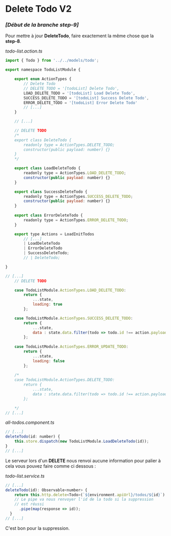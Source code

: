 # Delete Todo V2

### *[Début de la branche step-9]*

Pour mettre à jour **DeleteTodo**, faire exactement la même chose que la **step-8**.

*todo-list.action.ts*

```javascript
import { Todo } from '../../models/todo';

export namespace TodoListModule {

    export enum ActionTypes {
        // Delete Todo
        // DELETE_TODO = '[todoList] Delete Todo',
        LOAD_DELETE_TODO = '[todoList] Load Delete Todo',
        SUCCESS_DELETE_TODO = '[todoList] Success Delete Todo',
        ERROR_DELETE_TODO = '[todoList] Error Delete Todo'
        // [...]
    }

    // [...]

    // DELETE TODO
    /*
    export class DeleteTodo {
        readonly type = ActionTypes.DELETE_TODO;
        constructor(public payload: number) {}
    }
    */

    export class LoadDeleteTodo {
        readonly type = ActionTypes.LOAD_DELETE_TODO;
        constructor(public payload: number) {}
    }

    export class SuccessDeleteTodo {
        readonly type = ActionTypes.SUCCESS_DELETE_TODO;
        constructor(public payload: number) {}
    }
    
	export class ErrorDeleteTodo {
	    readonly type = ActionTypes.ERROR_DELETE_TODO;
	}

    export type Actions = LoadInitTodos
        // [...]
        | LoadDeleteTodo
        | ErrorDeleteTodo
        | SuccessDeleteTodo;
        // | DeleteTodo;

}

``` 
```javascript
// [...]
    // DELETE TODO

    case TodoListModule.ActionTypes.LOAD_DELETE_TODO:
        return {
            ...state,
            loading: true
        };

    case TodoListModule.ActionTypes.SUCCESS_DELETE_TODO:
        return {
            ...state,
            data : state.data.filter(todo => todo.id !== action.payload)
        };
        
    case TodoListModule.ActionTypes.ERROR_UPDATE_TODO:
        return {
            ...state,
            loading: false
        };
        
    /*
    case TodoListModule.ActionTypes.DELETE_TODO:
        return {
            ...state,
            data : state.data.filter(todo => todo.id !== action.payload)
        };

    */
// [...]
```
*all-todos.component.ts*
```javascript
// [...]
deleteTodo(id: number) {
	this.store.dispatch(new TodoListModule.LoadDeleteTodo(id));
}
// [...]

```
Le serveur lors d'un **DELETE** nous renvoi aucune information pour palier à cela vous pouvez faire comme ci dessous :

*todo-list.service.ts*
```javascript
// [...]
deleteTodo(id): Observable<number> {
    return this.http.delete<Todo>(`${environment.apiUrl}/todos/${id}`)
    // Le pipe va nous renvoyer l'id de la todo si la suppression
    // est réussi
      .pipe(map(response => id));
  }
// [...]

```
C'est bon pour la suppression.


<!--stackedit_data:
eyJoaXN0b3J5IjpbNjYyNTkwOTgyLDIyODkwODc2Nl19
-->